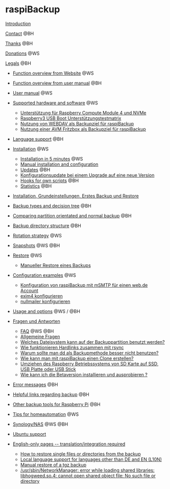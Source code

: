 # raspiBackup

[Introduction](introduction.md)

[Contact](contact.md)   @BH

[Thanks](credits.md)    @BH

[Donations](donations.md)   @WS

[Legals](legals.md)    @BH

- [Function overview from Website](function-overview.md)   @WS
- [Function overview from user manual](function-overview2.md)  @BH

- [User manual](usermanual.md)   @WS

- [Supported hardware and software](supported-hardware-and-software.md)   @WS
    - [Unterstützung für Raspberry Compute Module 4 und NVMe](support-for-raspberry-compute-module-4-and-nvme.md)
    - [Raspberry3 USB Boot Unterstützungstestmatrix](raspberry3-support-test-matrix.md)
    - [Nutzung von WEBDAV als Backupziel für raspiBackup](nutzung-von-webdav-als-backupziel-fuer-raspibackup.md)
    - [Nutzung einer AVM Fritzbox als Backupziel für raspiBackup](nutzung-einer-avm-fritzbox-als-backupziel-fuer-raspibackup.md)

- [Language support](language-support.md)    @BH

- [Installation](installation.md)   @WS
    - [Installation in 5 minutes](installation-in-5-minutes.md)   @WS
    - [Manual installation and configuration](manual-installation-and-configuration.md)
    - [Updates](updates.md)    @BH
    - [Konfigurationsupdate bei einem Upgrade auf eine neue Version](configuration-update-when-upgrading-to-a-new-version.md)
    - [Hooks for own scripts](hooks-for-own-scripts.md)    @BH
    - [Statistics](statistics.md)    @BH

- [Installation, Grundeinstellungen, Erstes Backup und Restore](installation-grundeinstellungen-erstes-backup-und-restore.md)

- [Backup types and decision tree](backuptypes.md)    @BH
- [Comparing partition orientated and normal backup](normal-or-partition-backup.md)    @BH
- [Backup directory structure](backup-directory-structure.md)    @BH
- [Rotation strategy](smart-recycle.md)   @WS
- [Snapshots](snapshots.md)   @WS  @BH

- [Restore](restore.md)   @WS
    - [Manueller Restore eines Backups](manual-restore.md)

- [Configuration examples](configuration-examples.md)   @WS
    - [Konfiguration von raspiBackup mit mSMTP für einen web.de Account](konfiguration-von-raspibackup-mit-msmtp-fuer-einen-web-de-account.md)
    - [exim4 konfigurieren](exim4-konfigurieren.md)
    - [nullmailer konfigurieren](nullmailer-konfigurieren.md)

- [Usage and options](usage-and-options.md)   @WS / @BH

- [Fragen und Antworten]()
    - [FAQ](faq.md)   @WS @BH
    - [Allgemeine Fragen](general-questions.md)
    - [Welches Dateisystem kann auf der Backuppartition benutzt werden?](which-filesystem-can-be-used-on-the-backup-partition.md)
    - [Wie funktionieren Hardlinks zusammen mit rsync](how-do-hardlinks-work-with-rsync.md)
    - [Warum sollte man dd als Backupmethode besser nicht benutzen?](why-shouldn-t-you-use-dd-as-backup-method.md)
    - [Wie kann man mit raspiBackup einen Clone erstellen?](how-to-create-a-cold-standby-clone-with-raspibackup.md)
    - [Umziehen des Raspberry Betriebssystems von SD Karte auf SSD, USB Platte oder USB Stick](migrate-the-raspberry-os-from-sd-card-to-ssd-usb-disk-or-usb-pen-drive.md)
    - [Wie kann ich die Betaversion installieren und ausprobieren ?](how-can-i-install-and-test-the-beta-version.md)

- [Error messages](error-messages.md)    @BH

- [Helpful links regarding backup](helpful-links.md)    @BH
- [Other backup tools for Raspberry Pi](other-raspberry-backup-tools.md)    @BH
- [Tips for homeautomation](tips-homeautomation.md)   @WS
- [Synology/NAS](synology-as-backupspace.md)   @WS @BH
- [Ubuntu support](ubuntu-support.md)

- [English-only pages -- translation/integration required]()

  - [How to restore single files or directories from the backup](how-to-retrieve-single-files-or-directories-from-the-backup.md)
  - [Local language support for languages other than DE and EN (L10N)](local-language-support-for-languages-other-than-de-and-en-l10n.md)
  - [Manual restore of a tgz backup](manual-restore-of-a-tgz-backup.md)
  - [/usr/sbin/NetworkManager: error while loading shared libraries: libhogweed.so.4: cannot open shared object file: No such file or directory](usr-sbin-networkmanager-error-while-loading-shared-libraries-libhogweed-so-4-cannot-open-shared-object-file-no-such-file-or-directory.md)

